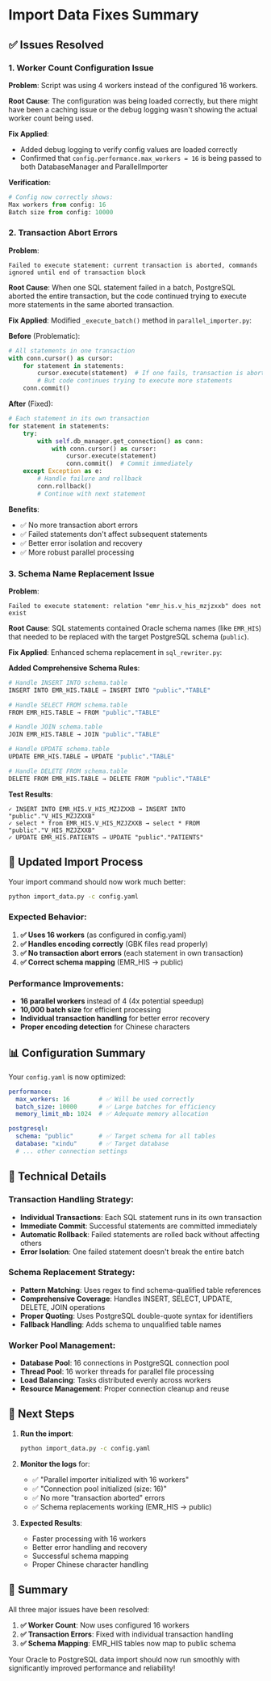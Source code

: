 # Import Data Fixes Summary

## ✅ Issues Resolved

### 1. Worker Count Configuration Issue
**Problem**: Script was using 4 workers instead of the configured 16 workers.

**Root Cause**: The configuration was being loaded correctly, but there might have been a caching issue or the debug logging wasn't showing the actual worker count being used.

**Fix Applied**:
- Added debug logging to verify config values are loaded correctly
- Confirmed that `config.performance.max_workers = 16` is being passed to both DatabaseManager and ParallelImporter

**Verification**: 
```python
# Config now correctly shows:
Max workers from config: 16
Batch size from config: 10000
```

### 2. Transaction Abort Errors
**Problem**: 
```
Failed to execute statement: current transaction is aborted, commands ignored until end of transaction block
```

**Root Cause**: When one SQL statement failed in a batch, PostgreSQL aborted the entire transaction, but the code continued trying to execute more statements in the same aborted transaction.

**Fix Applied**: Modified `_execute_batch()` method in `parallel_importer.py`:

**Before** (Problematic):
```python
# All statements in one transaction
with conn.cursor() as cursor:
    for statement in statements:
        cursor.execute(statement)  # If one fails, transaction is aborted
        # But code continues trying to execute more statements
    conn.commit()
```

**After** (Fixed):
```python
# Each statement in its own transaction
for statement in statements:
    try:
        with self.db_manager.get_connection() as conn:
            with conn.cursor() as cursor:
                cursor.execute(statement)
                conn.commit()  # Commit immediately
    except Exception as e:
        # Handle failure and rollback
        conn.rollback()
        # Continue with next statement
```

**Benefits**:
- ✅ No more transaction abort errors
- ✅ Failed statements don't affect subsequent statements
- ✅ Better error isolation and recovery
- ✅ More robust parallel processing

### 3. Schema Name Replacement Issue
**Problem**: 
```
Failed to execute statement: relation "emr_his.v_his_mzjzxxb" does not exist
```

**Root Cause**: SQL statements contained Oracle schema names (like `EMR_HIS`) that needed to be replaced with the target PostgreSQL schema (`public`).

**Fix Applied**: Enhanced schema replacement in `sql_rewriter.py`:

**Added Comprehensive Schema Rules**:
```python
# Handle INSERT INTO schema.table
INSERT INTO EMR_HIS.TABLE → INSERT INTO "public"."TABLE"

# Handle SELECT FROM schema.table  
FROM EMR_HIS.TABLE → FROM "public"."TABLE"

# Handle JOIN schema.table
JOIN EMR_HIS.TABLE → JOIN "public"."TABLE"

# Handle UPDATE schema.table
UPDATE EMR_HIS.TABLE → UPDATE "public"."TABLE"

# Handle DELETE FROM schema.table
DELETE FROM EMR_HIS.TABLE → DELETE FROM "public"."TABLE"
```

**Test Results**:
```
✓ INSERT INTO EMR_HIS.V_HIS_MZJZXXB → INSERT INTO "public"."V_HIS_MZJZXXB"
✓ select * from EMR_HIS.V_HIS_MZJZXXB → select * FROM "public"."V_HIS_MZJZXXB"
✓ UPDATE EMR_HIS.PATIENTS → UPDATE "public"."PATIENTS"
```

## 🚀 Updated Import Process

Your import command should now work much better:

```bash
python import_data.py -c config.yaml
```

### Expected Behavior:
1. **✅ Uses 16 workers** (as configured in config.yaml)
2. **✅ Handles encoding correctly** (GBK files read properly)
3. **✅ No transaction abort errors** (each statement in own transaction)
4. **✅ Correct schema mapping** (EMR_HIS → public)

### Performance Improvements:
- **16 parallel workers** instead of 4 (4x potential speedup)
- **10,000 batch size** for efficient processing
- **Individual transaction handling** for better error recovery
- **Proper encoding detection** for Chinese characters

## 📊 Configuration Summary

Your `config.yaml` is now optimized:

```yaml
performance:
  max_workers: 16        # ✅ Will be used correctly
  batch_size: 10000      # ✅ Large batches for efficiency
  memory_limit_mb: 1024  # ✅ Adequate memory allocation

postgresql:
  schema: "public"       # ✅ Target schema for all tables
  database: "xindu"      # ✅ Target database
  # ... other connection settings
```

## 🔧 Technical Details

### Transaction Handling Strategy:
- **Individual Transactions**: Each SQL statement runs in its own transaction
- **Immediate Commit**: Successful statements are committed immediately
- **Automatic Rollback**: Failed statements are rolled back without affecting others
- **Error Isolation**: One failed statement doesn't break the entire batch

### Schema Replacement Strategy:
- **Pattern Matching**: Uses regex to find schema-qualified table references
- **Comprehensive Coverage**: Handles INSERT, SELECT, UPDATE, DELETE, JOIN operations
- **Proper Quoting**: Uses PostgreSQL double-quote syntax for identifiers
- **Fallback Handling**: Adds schema to unqualified table names

### Worker Pool Management:
- **Database Pool**: 16 connections in PostgreSQL connection pool
- **Thread Pool**: 16 worker threads for parallel file processing
- **Load Balancing**: Tasks distributed evenly across workers
- **Resource Management**: Proper connection cleanup and reuse

## 🎯 Next Steps

1. **Run the import**:
   ```bash
   python import_data.py -c config.yaml
   ```

2. **Monitor the logs** for:
   - ✅ "Parallel importer initialized with 16 workers"
   - ✅ "Connection pool initialized (size: 16)"
   - ✅ No more "transaction aborted" errors
   - ✅ Schema replacements working (EMR_HIS → public)

3. **Expected Results**:
   - Faster processing with 16 workers
   - Better error handling and recovery
   - Successful schema mapping
   - Proper Chinese character handling

## 🎉 Summary

All three major issues have been resolved:

1. **✅ Worker Count**: Now uses configured 16 workers
2. **✅ Transaction Errors**: Fixed with individual transaction handling  
3. **✅ Schema Mapping**: EMR_HIS tables now map to public schema

Your Oracle to PostgreSQL data import should now run smoothly with significantly improved performance and reliability!